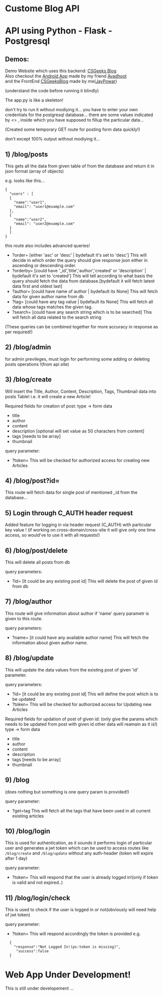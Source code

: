 # Custome Blog API
# API using Python - Flask - Postgresql
## Demos:
Demo Website which uses this backend: [CSGeeks Blog](https://jaypowar00.github.io/csgeeksblog)  
Also checkout the [Android App](https://github.com/mrwhoknows55/csgeeks-blog-app.git) made by my friend [Avadhoot](https://github.com/mrwhoknows55)  
and the FrontEnd [CSGeeksBlog](https://github.com/jaypowar00/csgeeksblog.git) made by me([JayPowar](https://github.com/jaypowar00))

(understand the code before running it blindly)

The app.py is like a skeleton!

don't try to run it without modiying it...
you have to enter your own credentials for the postgresql database...
there are some values indicated by <> , inside which you have supposed to fillup the particular data...

(Created some temporary GET route for posting form data quickly!)

don't except 100% output without modiying it...
## 1) /blog/posts
This gets all the data from given table of from the database and return it in json format (array of objects)

e.g. looks like this...
```
{
  "users" : [
  {
    "name":"user1",
    "email": "user1@example.com"
  },
  {
    "name":"user2",
    "email": "user2@example.com"
  }
  ]
}
```
this route also includes advanced queries!
+ ?order=  [either 'asc' or 'desc' | bydefault it's set to 'desc']
  This will decide in which order the query should give response json either in ascending or descending order.
+ ?orderby= [could have '_id','title','author','created' or 'description' | bydefault it's set to 'created']
  This will tell according to what basis the query should fetch the data from database.[bydefault it will fetch latest data first and oldest last]
+ ?author= [could have name of author | bydefault its None]
  This will fetch data for given author name from db
+ ?tag= [could have any tag value | bydefault its None]
  This will fetch all data whose tags matches the given tag.
+ ?search= [could have any search string which is to be searched]
  This will fetch all data related to the search string

(These queries can be combined together for more accuracy in response as per required!)

## 2) /blog/admin
for admin previleges, must login for performing some adding or deleting posts operations !(from api site)

## 3) /blog/create
Will insert the Title, Author, Content, Description, Tags, Thumbnail data into posts Table!
i.e. it will create a new Article!

Required fields for creation of post:
type -> form data
- title
- author
- content
- description [optional will set value as 50 characters from content]
- tags [needs to be array]
- thumbnail

query parameter:
+ ?token=<token generated after successful login>
  This will be checked for authorized access for creating new Articles

## 4) /blog/post?id=
This route will fetch data for single post of mentioned _id from the database...

## 5) Login through C_AUTH header request
Added feature for logging in via header request (C_AUTH) with particular key value !
(if working on cross-domain/cross-site it will give only one time access, so would've to use it with all requests!)

## 6) /blog/post/delete
This will delete all posts from db

query parameters:
+ ?id=  [It could be any existing post id]
  This will delete the post of given id from db

## 7) /blog/author
This route will give information about author if 'name' query parametr is given to this route.

query parameters:
+ ?name=  [it could have any available author name]
  This will fetch the information about given author name.
  
## 8) /blog/update
This will update the data values from the existing post of given 'id' parameter.

query parameters:
+ ?id= [it could be any existing post id]
  This will define the post which is to be updated
+ ?token=<token generated after successful login>
  This will be checked for authorized access for Updating new Articles

Required fields for updation of post of given id:
(only give the params which needs to be updated from post with given id other data will reamain as it is!)
type -> form data
- title
- author
- content
- description
- tags [needs to be array]
- thumbnail
## 9) /blog
(does nothing but something is one query param is provided!)

query parameter:
+ ?get=tag
  This will fetch all the tags that have been used in all current existing articles

## 10) /blog/login
This is used for authentication, as it sounds it performs login of particular user and generates a jwt token which can be used to access routes like `/blog/create` and `/blog/update` without any auth-header (token will expire after 1 day)

query parameter:
+ ?token=<token generated after successful login>
  This will respond that the user is already logged in!(only if token is valid and not expired..)

## 11) /blog/login/check
This is used to check if the user is logged in or not(obviously will need help of jwt token)

query parameter:
+ ?token=<token generated after successfull login>
  This will respond accordingly the token is provided
e.g.
```
  {
    "response":"Not Logged In!(ps:token is missing)",
     "success":false
  }
```
    
# Web App Under Development!
This is still under developement ...
